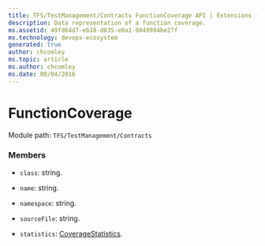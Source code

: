 ```yaml
---
title: TFS/TestManagement/Contracts FunctionCoverage API | Extensions for Azure DevOps Services
description: Data representation of a function coverage.
ms.assetid: 49fd64d7-eb18-d835-e0a1-0049994be27f
ms.technology: devops-ecosystem
generated: true
author: chcomley
ms.topic: article
ms.author: chcomley
ms.date: 08/04/2016
---
```


# FunctionCoverage

Module path: `TFS/TestManagement/Contracts`

### Members

- `class`: string.

- `name`: string.

- `namespace`: string.

- `sourceFile`: string.

- `statistics`: [CoverageStatistics](../../../TFS/TestManagement/Contracts/CoverageStatistics.md).
